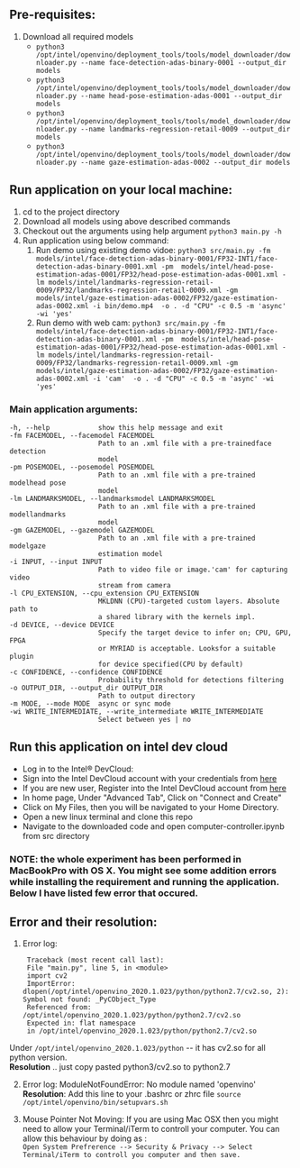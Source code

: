 ## Pre-requisites:

1. Download all required models
    * `python3 /opt/intel/openvino/deployment_tools/tools/model_downloader/downloader.py --name face-detection-adas-binary-0001 --output_dir models`
    * `python3 /opt/intel/openvino/deployment_tools/tools/model_downloader/downloader.py --name head-pose-estimation-adas-0001 --output_dir models`
    * `python3 /opt/intel/openvino/deployment_tools/tools/model_downloader/downloader.py --name landmarks-regression-retail-0009 --output_dir models`
    * `python3 /opt/intel/openvino/deployment_tools/tools/model_downloader/downloader.py --name gaze-estimation-adas-0002 --output_dir models`


## Run application on your local machine:
1. cd to the project directory
2. Download all models using above described commands
3. Checkout out the arguments using help argument
    `python3 main.py -h`
4. Run application using below command:
   1. Run demo using existing demo vidoe:
   `python3 src/main.py -fm models/intel/face-detection-adas-binary-0001/FP32-INT1/face-detection-adas-binary-0001.xml -pm  models/intel/head-pose-estimation-adas-0001/FP32/head-pose-estimation-adas-0001.xml -lm models/intel/landmarks-regression-retail-0009/FP32/landmarks-regression-retail-0009.xml -gm models/intel/gaze-estimation-adas-0002/FP32/gaze-estimation-adas-0002.xml -i bin/demo.mp4  -o . -d "CPU" -c 0.5 -m 'async' -wi 'yes'`
   2. Run demo with web cam:
    `python3 src/main.py -fm models/intel/face-detection-adas-binary-0001/FP32-INT1/face-detection-adas-binary-0001.xml -pm  models/intel/head-pose-estimation-adas-0001/FP32/head-pose-estimation-adas-0001.xml -lm models/intel/landmarks-regression-retail-0009/FP32/landmarks-regression-retail-0009.xml -gm models/intel/gaze-estimation-adas-0002/FP32/gaze-estimation-adas-0002.xml -i 'cam'  -o . -d "CPU" -c 0.5 -m 'async' -wi 'yes'`

### Main application arguments:
  ```
  -h, --help            show this help message and exit
  -fm FACEMODEL, --facemodel FACEMODEL
                        Path to an .xml file with a pre-trainedface detection
                        model
  -pm POSEMODEL, --posemodel POSEMODEL
                        Path to an .xml file with a pre-trained modelhead pose
                        model
  -lm LANDMARKSMODEL, --landmarksmodel LANDMARKSMODEL
                        Path to an .xml file with a pre-trained modellandmarks
                        model
  -gm GAZEMODEL, --gazemodel GAZEMODEL
                        Path to an .xml file with a pre-trained modelgaze
                        estimation model
  -i INPUT, --input INPUT
                        Path to video file or image.'cam' for capturing video
                        stream from camera
  -l CPU_EXTENSION, --cpu_extension CPU_EXTENSION
                        MKLDNN (CPU)-targeted custom layers. Absolute path to
                        a shared library with the kernels impl.
  -d DEVICE, --device DEVICE
                        Specify the target device to infer on; CPU, GPU, FPGA
                        or MYRIAD is acceptable. Looksfor a suitable plugin
                        for device specified(CPU by default)
  -c CONFIDENCE, --confidence CONFIDENCE
                        Probability threshold for detections filtering
  -o OUTPUT_DIR, --output_dir OUTPUT_DIR
                        Path to output directory
  -m MODE, --mode MODE  async or sync mode
  -wi WRITE_INTERMEDIATE, --write_intermediate WRITE_INTERMEDIATE
                        Select between yes | no

```

## Run this application on intel dev cloud
- Log in to the Intel® DevCloud:
- Sign into the Intel DevCloud account with your credentials from [here](https://software.intel.com/en-us/devcloud/edge)
- If you are new user, Register into the Intel DevCloud account from [here](https://inteliotgnew.secure.force.com/devcloudsignup)
- In home page, Under "Advanced Tab", Click on "Connect and Create"
- Click on My Files, then you will be navigated to your Home Directory.
- Open a new linux terminal and clone this repo
- Navigate to the downloaded code and open computer-controller.ipynb from src directory


### NOTE: the whole experiment has been performed in MacBookPro with OS X. You might see some addition errors while installing the requirement and running the application. Below I have listed few error that occured. 

## Error and their resolution:
1. Error log: 
   ```
    Traceback (most recent call last):
    File "main.py", line 5, in <module>
    import cv2
    ImportError: dlopen(/opt/intel/openvino_2020.1.023/python/python2.7/cv2.so, 2): Symbol not found: _PyCObject_Type
    Referenced from: /opt/intel/openvino_2020.1.023/python/python2.7/cv2.so
    Expected in: flat namespace
    in /opt/intel/openvino_2020.1.023/python/python2.7/cv2.so
    ```

Under `/opt/intel/openvino_2020.1.023/python` -- it has cv2.so for all python version.  
**Resolution** .. just copy pasted python3/cv2.so to python2.7

2. Error log: ModuleNotFoundError: No module named 'openvino'  
    **Resolution**: Add this line to your .bashrc or zhrc file `source /opt/intel/openvino/bin/setupvars.sh`

3. Mouse Pointer Not Moving:
    If you are using Mac OSX then you might need to allow  your Terminal/iTerm to controll your computer. You can allow this behaviour by doing as :  
    `Open System Prefrerence --> Security & Privacy --> Select Terminal/iTerm to controll you computer and then save.`



